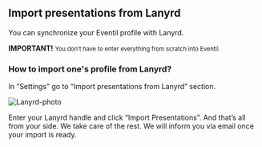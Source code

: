 ## Import presentations from Lanyrd

You can synchronize your Eventil profile with Lanyrd.

<span class="tag is-success"><b>IMPORTANT!</b></span>  <small>You don’t have to enter everything from scratch into Eventil.</small>

### How to import one's profile from Lanyrd?

In “Settings” go to “Import presentations from Lanyrd” section.

<img src="/images/lanyrd.svg" alt="Lanyrd-photo"/>

Enter your Lanyrd handle and click “Import Presentations”. And that’s all from your side. We take care of the rest. We will inform you via email once your import is ready.
